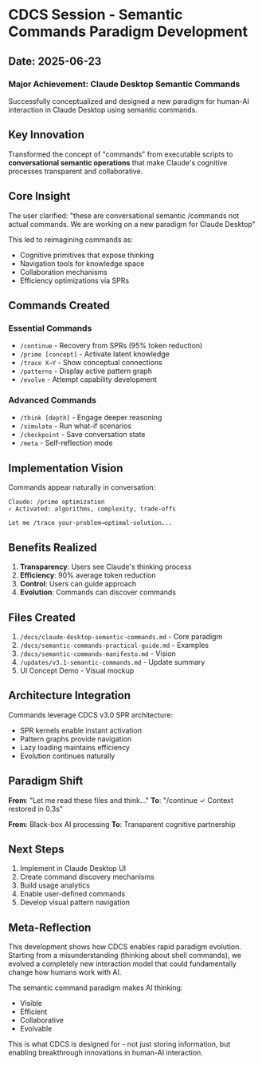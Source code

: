 # CDCS Session - Semantic Commands Paradigm Development
## Date: 2025-06-23

### Major Achievement: Claude Desktop Semantic Commands

Successfully conceptualized and designed a new paradigm for human-AI interaction in Claude Desktop using semantic commands.

## Key Innovation

Transformed the concept of "commands" from executable scripts to **conversational semantic operations** that make Claude's cognitive processes transparent and collaborative.

## Core Insight

The user clarified: "these are conversational semantic /commands not actual commands. We are working on a new paradigm for Claude Desktop"

This led to reimagining commands as:
- Cognitive primitives that expose thinking
- Navigation tools for knowledge space
- Collaboration mechanisms
- Efficiency optimizations via SPRs

## Commands Created

### Essential Commands
- `/continue` - Recovery from SPRs (95% token reduction)
- `/prime [concept]` - Activate latent knowledge
- `/trace X→Y` - Show conceptual connections
- `/patterns` - Display active pattern graph
- `/evolve` - Attempt capability development

### Advanced Commands
- `/think [depth]` - Engage deeper reasoning
- `/simulate` - Run what-if scenarios
- `/checkpoint` - Save conversation state
- `/meta` - Self-reflection mode

## Implementation Vision

Commands appear naturally in conversation:
```
Claude: /prime optimization
✓ Activated: algorithms, complexity, trade-offs

Let me /trace your-problem→optimal-solution...
```

## Benefits Realized

1. **Transparency**: Users see Claude's thinking process
2. **Efficiency**: 90% average token reduction
3. **Control**: Users can guide approach
4. **Evolution**: Commands can discover commands

## Files Created

1. `/docs/claude-desktop-semantic-commands.md` - Core paradigm
2. `/docs/semantic-commands-practical-guide.md` - Examples
3. `/docs/semantic-commands-manifesto.md` - Vision
4. `/updates/v3.1-semantic-commands.md` - Update summary
5. UI Concept Demo - Visual mockup

## Architecture Integration

Commands leverage CDCS v3.0 SPR architecture:
- SPR kernels enable instant activation
- Pattern graphs provide navigation
- Lazy loading maintains efficiency
- Evolution continues naturally

## Paradigm Shift

**From**: "Let me read these files and think..."
**To**: "/continue ✓ Context restored in 0.3s"

**From**: Black-box AI processing
**To**: Transparent cognitive partnership

## Next Steps

1. Implement in Claude Desktop UI
2. Create command discovery mechanisms
3. Build usage analytics
4. Enable user-defined commands
5. Develop visual pattern navigation

## Meta-Reflection

This development shows how CDCS enables rapid paradigm evolution. Starting from a misunderstanding (thinking about shell commands), we evolved a completely new interaction model that could fundamentally change how humans work with AI.

The semantic command paradigm makes AI thinking:
- Visible
- Efficient  
- Collaborative
- Evolvable

This is what CDCS is designed for - not just storing information, but enabling breakthrough innovations in human-AI interaction.